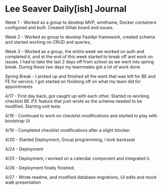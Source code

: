 # Lee Seaver Daily[ish] Journal

Week 1 - Worked as a group to develop MVP, wireframe, Docker containers configured and built. Created Gitlab board and issues.

Week 2 - Worked as group to develop FastApi framework, created schema and started working on CRUD and queries,

Week 3 - Worked as a group, the entire week we worked on auth and completed it, and at the end of this week started to break off and work on issues. I had to take the last 2 days off from school as we went into spring break. During these two days my teammates got a lot of work done

Spring Break - I picked up and finished all the work that was left for BE and FE for service, I got started on finishing off on what my team did for appointments

4/17 - First day back, got caught up with each other. Started re-working checklist BE /FE feature that josh wrote as the schema needed to be modified. Starting unit tests

4/18 - Continued to work on checklist modifications and started to play with bootstrap UI

4/19 - Completed checklist modifications after a slight blocker.

4/20 - Started Deployment, Group programming, i took backseat

4/24 - Deployment

4/25 - Deployment, i worked on a calendar component and integrated it.

4/26 - Deployment finally finished.

4/27 - Wrote readme, and modified database migrations, UI edits and mock walk presentation
